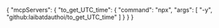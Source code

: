 {
  "mcpServers": {
    "to_get_UTC_time": {
      "command": "npx",
      "args": [
        "-y",
        "github:laibatdauthoi/to_get_UTC_time"
      ]
    }
  }
}

